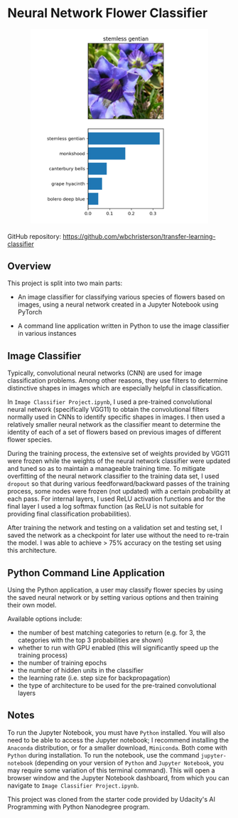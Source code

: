 # Neural Network Flower Classifier

<div style="display: flex; flex-direction: column; align-items: center">
    <img alt="Image of the result of the algorithm" width="400" alt="Sample classification results for an image" src="..//assets/Flower-Classifier-imgs/Classification_Example.png">
    <div style="margin-top: 20px">
        GitHub repository: <a target="\_blank" href="https://github.com/wbchristerson/transfer-learning-classifier">https://github.com/wbchristerson/transfer-learning-classifier</a>
    </div>
</div>

## Overview

This project is split into two main parts:

- An image classifier for classifying various species of flowers based on images, using a neural network created in a Jupyter Notebook using PyTorch

- A command line application written in Python to use the image classifier in various instances

## Image Classifier

Typically, convolutional neural networks (CNN) are used for image classification problems. Among other reasons, they use filters to determine distinctive shapes in images which are especially helpful in classification.

In <code>Image Classifier Project.ipynb</code>, I used a pre-trained convolutional neural network (specifically VGG11) to obtain the convolutional filters normally used in CNNs to identify specific shapes in images. I then used a relatively smaller neural network as the classifier meant to determine the identity of each of a set of flowers based on previous images of different flower species.

During the training process, the extensive set of weights provided by VGG11 were frozen while the weights of the neural network classifier were updated and tuned so as to maintain a manageable training time. To mitigate overfitting of the neural network classifier to the training data set, I used <code>dropout</code> so that during various feedforward/backward passes of the training process, some nodes were frozen (not updated) with a certain probability at each pass. For internal layers, I used ReLU activation functions and for the final layer I used a log softmax function (as ReLU is not suitable for providing final classification probabilities).

After training the network and testing on a validation set and testing set, I saved the network as a checkpoint for later use without the need to re-train the model. I was able to achieve > 75% accuracy on the testing set using this architecture.

## Python Command Line Application

Using the Python application, a user may classify flower species by using the saved neural network or by setting various options and then training their own model.

Available options include:
* the number of best matching categories to return (e.g. for 3, the categories with the top 3 probabilities are shown)
* whether to run with GPU enabled (this will significantly speed up the training process)
* the number of training epochs
* the number of hidden units in the classifier
* the learning rate (i.e. step size for backpropagation)
* the type of architecture to be used for the pre-trained convolutional layers

## Notes

To run the Jupyter Notebook, you must have <code>Python</code> installed. You will also need to be able to access the Jupyter notebook; I recommend installing the <code>Anaconda</code> distribution, or for a smaller download, <code>Miniconda</code>. Both come with <code>Python</code> during installation. To run the notebook, use the command <code>jupyter-notebook</code> (depending on your version of <code>Python</code> and <code>Jupyter Notebook</code>, you may require some variation of this terminal command). This will open a browser window and the Jupyter Notebook dashboard, from which you can navigate to <code>Image Classifier Project.ipynb</code>.

This project was cloned from the starter code provided by Udacity's AI Programming with Python Nanodegree program.
